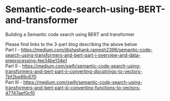 # Semantic-code-search-using-BERT-and-transformer
Building a Semantic code search using BERT and transformer

Please find links to the 3-part blog describing the above below <br>
Part I - https://medium.com/@shashank.ramesh2396/semantic-code-search-using-transformers-and-bert-part-i-overview-and-data-preprocessing-fee34be134e1 <br>
Part II - https://medium.com/swlh/semantic-code-search-using-transformers-and-bert-part-ii-converting-docstrings-to-vectors-7bf2be89c670 <br>
Part III - https://medium.com/swlh/semantic-code-search-using-transformers-and-bert-part-iii-converting-functions-to-vectors-47747aef0cf0 

